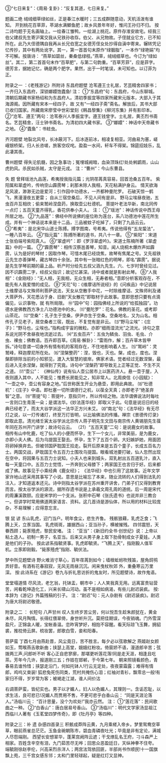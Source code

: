<!-- { "loadSidebar": true } -->
③“七日来复”：《周易·复卦》：“反复其道，七日来复。”

题画二绝
绒绒细草绿如丝，正是春江水暖时；三五成群随意动，天机活泼有谁知。
开到桃花百草菲，苹湖水满鲫鱼肥；故乡风景年年好，惟问王孙归不归。
按二诗均题于无名画轴上。一绘春江雏鸭，一绘湖上桃花。原件存淮安故宅。经我三伯父建叔先生寄沪寓交我从兄铁孙收存。伯父、从兄物故。子侄就业它方，已不知所在。此乃大侄德隅自我再从长兄伯宽之女德芳侄女处抄得自滇中寄来。辗转凭记忆传抄，其中有两处讹字。其一，第一首首句末原作“绿胭脂”，一本作“绿艳娟”均不可解。按唐诗： “燕草如碧丝，秦桑低绿枝。”燕草，绒绒细草也。今订为“绿如丝”。其二，第二首首句末作“百草肥”，与第二句韵重。“百草芳菲”，应是菲字。德芳言，据她记忆，确是两个肥字。果然，出于一时笔误，未可知也。以订菲为正。

附录之一 ：《老残游记》所附诗
东昌府题壁
沧苇遵王士礼居，艺芸精舍四家书；一齐归入东昌府，深锁嫏嬛饱蠹鱼!
注：
①“东昌府”句：东昌府，今山东聊城。清朝后期藏书家杨绍和为东昌府人。清初季振宜等四家所藏宋元版本，大部入于其海源阁。因所藏有宋本一经四子，故 又有“一经四子斋”斋名。解放后，其书大部已收归国家。所藏南宋廖莹中世彩堂刻《韩昌黎集》《柳河东集》并有影印本。
②“沧苇、遵王”两句：沧苇泰兴人季振宜字。遵王钱曾字。士礼居，黄丕烈书斋名。艺芸精舍，汪士钟书斋名。为清初四大藏书家。
③“嫏嬛”：神话中天帝藏书之地。
④“蠹鱼”：书蛀虫。

齐河题壁
地裂北风号，长冰蔽河下。后冰逐前冰，相凌复相亚。河曲易为塞，嵯峨银桥架。归人长咨嗟，旅客空叹咤。盈盈一水间，轩车不得架。锦筵招妓乐，乱此凄其夜。

曹州题壁
得失沦肌髓，因之急事功；冤埋城阙暗，血染顶珠红!处处鸺鹠雨，山山虎豹风。杀民如杀贼，太守是元戎。
注：“曹州”：今山东曹县。

失 题
曾拜瑶池九品莲，希夷授我指元篇；光阴荏苒真容易，回首沧桑五百年。
紫阳属和翠虚吟，传响空山霹雳琴；刹那未除人我相，天花粘满护身云。
情天欲海足风波，渺渺无边是爱河；引作园中功德水，一齐都种曼陀罗。
石破天惊一鹤飞，黑漫漫夜五更雷； 自从三宿空桑后，不见人间有是非。
野马尘埃昼夜驰，五虫百卉互相炊；偷来鹫岭涅盘药，换取壶公杜德机。
菩提叶老法华新，南北同传一点灯；五百天童齐得乳，香花供奉小夫人。
注：
①“瑶池”：神话传说中西王母所居之地。
②“九品莲”：佛经中所说佛的座位称为莲台，系八功德池中莲花所生成。并有一个神话说本来是十二品，三品被蚊子吃掉了，只剩了九品云云。
③“希夷”：是北宋华山道士陈搏。搏字图南，号希夷。传说他得有“五龙蛰法”，一睡八百年云。
④“指元篇”：陈搏所著的道书，共八十一章。
⑤“紫阳”：宋道士张伯端号紫阳真人。
⑥“翠虚吟”：即《罗浮翠虚吟》。宋道士陈楠所著《翠虚篇》中的一篇。
⑦“霹雳琴”：相传汉蔡邕善琴，知音。闻人烧桐木爆炸声如霹雳，认为是好的琴材；因取作琴。可惜木尾已经烧焦，故琴有焦尾之号。又先祖铁云先生亦善弹琴，藏古琴四十余张。其中有一张暗红色的明琴，即名“霹雳”。据说是先生学琴前期的最上品。析产时分给先五叔父涵九先生。六、七岁时曾经见过。因不识霹雳二字，经叔父指识；故记忆甚深。诗中或者就是影射此琴。
⑧“人我相”：《金刚经》：“无人相，无我相，无众生相，无寿者相。”意即分析客观存在，不能先有人我爱憎的成见。
⑨“天花”句：《维摩诘所说经》的《问疾品》中记说居士维摩诘与文殊师利菩萨说法，天女从空散手中花，一时除维摩诘、文殊师利及诸大菩萨外，天花悉沾于身、旧剧“天女散花”即取材于此故事。意即思想只要有点滴偏见，认识事物，就 有所局限。
⑩“园中”句：园指佛经上所说的“给孤独园”。功德水是佛教西方净土八功德池中的水。
⑾“曼陀罗”：花名。佛教的圣花。或考即山茶花。
⑿“空桑”：孔子生于空桑，伊尹亦生于空桑。空桑地名，又为山名。相传孔子见老子，居空桑者三宿，既出，不复觉有是非云。
⒀“野马尘埃”：《庄子》：“野马也，尘埃也。”指构成宇宙的微粒。亦即“细雨湿流光”之流光。诗句之意系说光阴不舍昼夜地流逝过去。
⒁“五虫百卉”：五虫为鳞虫、羽虫、毛虫、介虫、裸虫；佛教语。百卉即百草。《周易·解卦》：“雷雨作，解；百卉草木皆甲拆。”诗句意谓一切身外有情有机的客观存在，不住地影响着人生。
⒂“鹫岭”：灵鹫峰，释迦摩尼所在处。
⒃“涅槃整药”：涅，毁也，灭也。槃，成也，度也。涅槃即排除当前的小知邪见，渡入大智慧的彼岸。佛家术语。觉者经过无数涅槃，最后进入无余涅槃，就得到了究竟。诗句中“涅槃药”即导致无上正等正觉、不生不灭之道。
⒄“壶公”： 《神仙传》说有仙人壶公居市上以医药济人。悬一壶于屋，入夜则遁入其中，人不能见；惟费长房能见之，知非常人。北周庾信《小园赋》： “一壶之中，壶公有容身之地。”后世称医生开业为悬壶，即用此典故。
⒅“杜德机”：《庄子》中语。即杜塞一切所谓德行之机，以葆全天真；亦即老子“绝圣弃智”之意。
⒆“菩提”句：菩提叶，意指贝叶，所以传经之物。法华谓佛说法时每吐一言则口生青莲一朵；是谓法华。《妙法莲华经》即取义于此。句意是说旧日的经典已经老了，而太大谷学派这一法华正方兴未艾。
⒇“南北”句：《法华经》有无尽灯之说，以一灯传诸灯，终至万灯皆明，以比喻佛法的传播。禅宗《景德传灯录》即取此意。清光绪壬寅太谷学派北宗传人蒋子明先生文田与南宗传人黄锡朋先生葆年同在苏州开门讲学；故诗句云云。
（21）“五百天童”二句：是说鹿女的故事。相传有山中牝鹿，吃了仙人的小便而怀孕，生下一个女儿，非常美丽，是为鹿女， 亦即小夫人佛。后为乌提国王娶去。怀孕，生下了五百个卵。大妇嫉妒她，用面团将卵掉换弃去。但被邻国萨耽国王拾走。裂开后原来是五百个童子，长成五百名力士。两国交战，萨耽国王令五百力士围攻乌提国。眼看城池要打破，仙人忽然出现在空中，将因果与五百力士说知。小夫人也来到城头，双乳射出五百道乳汁，直入每一天童口中。五百力士觉悟，一齐奔到父母膝下；两家国王也言归于好。后来都成了佛。故事见于小乘经典《鹿女经》； 《法华经》中也引用了这故事。近年文学家许地山还采用其事写了小说。意思是比喻忘了本来，随业流转的人们得到法乳的注入，才知道返本还元。诗中则指太谷学派在苏州重开讲舍，门弟子们又得到教育而言。按太谷学派的源流，据所存遗书说是上承羲文周孔周的道统。后一周是宋代的周濂溪敦颐。应是宋学的一个支派。张积中石琴《张氏遗书》也说并非三教合一。但讲学时常用佛道两家语言、资料。这几首诗是游仙体，所以用的材料比较庞杂，不易理解；应得意忘言。

银 鼠 谚
东山乳虎，迎门当户。明年食尘，悲生齐鲁。
残骸狼藉，乳虎乏食；飞腾上天，立豕当国。
乳虎斑斑，雄据西山；亚当孙子，横被摧残。
四邻震怒，天眷西顾；毙豕殪虎，黎民安堵。
注：
“亚当”：《新旧约全书·创世纪》说：上帝以粘土造人。初制一男子，名亚当。后来又从男子身上取下肋骨制成女子夏娃。人类是他们的子孙。 按此谚系指毓贤事。乳虎即毓贤。“飞腾上天”，指刚毅人值军机。立豕即刚毅。“毙豕殪虎”指刚、毓伏法。

梦中所见题壁诗
野火难消寸草心，百年荏苒到如今；墙根蚯蚓吹残笛，屋角鸱鸮弄好音。有酒有花春寂寂，无风无雨昼沉沉。闲来曳杖秋郊 外，重叠寒云万里深。
按:此诗系在《游记》卷九与折礼思访折的鬼友时，所见题壁诗，故作鬼语。

堂堂塌道情
尽风流，老乞翁，托钵盂，朝市中；人人笑我真无用。远离富贵钻营苦，闲看乾坤造化工，兴来长啸山河动。虽不是相如病渴，有些儿尉迟装疯。
按:本辞为《游记》外篇残稿的引子。
注：“尉迟”句：元人杂剧有《尉迟装疯》。尉迟为唐大将尉迟敬德。

附录之二 ： 长短句
八声甘州
叹人生终岁苦尘劳，何以悦吾生趁朱颜犹在，黄金未尽，风月陶情。长得红偎翠倚，身世听升沉。莫把佳期误，今夜销魂。门外雪深盈尺，正锦衾人暖，宝帐香温。恋昨宵梦好，相抱不容醒。看天际琼飞玉舞，拥貂裘，推枕倚云屏。梳妆罢，郎歌白雪，妾和阳春。

菩萨蛮 丁酉七月由燕赴晋，风尘竟日，苦不胜言。每夕必以弦歌解之
燕姬赵女颜如玉，莺喉燕舌歌新曲；挟瑟上高堂，娥娥红粉妆。倚窗娇不语，漫道郎辛苦；弦拨两三声,问郎听不听
客心正自悲寥廓，那堪更听莲花落!同是走天涯，相逢且吃茶。芳年今几许，报道刚三五；作妓在邯郸，于今第七年。
朝来照镜看颜色，青春易去谁怜惜；挟瑟走沿门，何如托钵人!行云无定处，夜夜蒙霜露；难得有情郎，鸡呜又束装!
狐悲兔死伤同类，荒村共掩伤心泪；红袖对青衫，飘零总一般!有家归不得，岁岁常为客；被褐走江湖，谁人间价沽

右调菩萨蛮，皆纪实也。男子以才媚人，妇人以色媚人，其理则一。含诟忍耻，以求生活，良可悲已!况媚人而贾用不售，不更可悲乎白香山云： “同是天涯沦落人。”汤临川云： “百计思量，没个为欢处!”我亦云然。
注：
①“莲花落”：民间歌曲之一种。
②“白香山”：唐白居易号香山。
③“汤临川”：明代文学家汤显祖江西临川人著有《玉茗堂四梦传奇》，即《牡丹亭》等四种。

附录之三：补 遗
杂感四首录三
积骸成莽阵云黄，九月乘槎入帝乡。梦里鸳鸯空草草，眼前燕雀总茫茫。玉鱼金碗朝陈市，碧血青磷夜吐光；毕竟是非有定论，满城人尽怨端刚。
西望长安想翠华，蓬莱宫阙阵云遮；干戈燎乱名王府，刁斗森严上相家。百姓含辛空有泪，九门茹苦尽无哗；回思众恶盈廷日，天纵神拳不住夸。
端毓刚徐赵李伦，兴高采烈杀洋人；两宫法驾依回匪，半部尚书作顺民!十一国旗飘上苑，三千宫女感东邻；太和门里轻球起，疑是红灯又显神。

